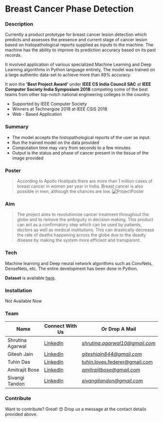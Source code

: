 # Breast Cancer Phase Detection

### Description
Currently a product prototype for breast cancer lesion detection which predicts and assesses the presence and current stage of cancer lesion based on histopathological reports supplied as inputs to the machine. The machine has the ability to improve its prediction accuracy based on its past records.

It involved application of various specialized Machine Learning and Deep Learning algorithms in Python language entirely, The model was trained on a large authentic data-set to achieve more than 89% accuracy.

It won the **'Best Project Award'** under **IEEE CS India Council SAC** at **IEEE Computer Society India Symposium 2018** competing some of the best teams from other top-notch national engineering colleges in the country.
  - Supported by IEEE Computer Society
  - Winners at Technergize 2018 at IEEE CSIS 2018
  - Web - Based Application

### Summary

  - The model accepts the histopathological reports of the user as input.
  - Run the trained model on the data provided
  - Computation time may vary from seconds to a few minutes
  - Output is the status and phase of cancer present in the tissue of the image provided

### Poster
> According to Apollo Hostipals there are more than 1 million cases of breast cancer in women per year in India. Breast cancer is also possible in men, although the chances are low.
![ProjectPoster](https://user-images.githubusercontent.com/25562710/43120230-199a14e6-8f37-11e8-8b93-5d50303b146b.png)

### Aim
>The project aims to revolutionize cancer treatment throughout the globe and to remove the ambiguity in decision making. This product can act as a confirmatory step which can be used by patients, doctors as well as medical institutions.
This can drastically decrease the rate of deaths happening across the globe due to the deadly disease by making the system more efficient and transparent.

### Tech

Machine learning and Deep neural network algorithms such as ConvNets, DenseNets, etc. 
The entire development has been done in Python.

**Dataset** is available [here](https://rdm.inesctec.pt/dataset/nis-2017-003).

### Installation

Not Available Now

### Team

| Name | Connect With Us | Or Drop A Mail |
| ------ | ------ |------ |
| Shrutina Agarwal | [LinkedIn](https://www.linkedin.com/in/shrutina-agarwal-664657150/) | *shrutina.agarwal10@gmail.com* |
| Gitesh Jain | [LinkedIn](https://www.linkedin.com/in/gitesh1996/) | *giteshjain844@gmail.com* |
| Tuhin Das | [LinkedIn](https://www.linkedin.com/in/tuhind/) | tuhin.loves.federer@gmail.com |
| Amitrajit Bose | [LinkedIn](https://www.linkedin.com/in/amitrajitbose/) | *amitrajitbose@gmail.com* |
| Sivangi Tandon | [LinkedIn](https://in.linkedin.com/in/sivangi-tandon-40a05016a) | *sivangitandon@gmail.com* |


### Contribute

Want to contribute? Great! 😍
Drop us a message at the contact details provided above.


